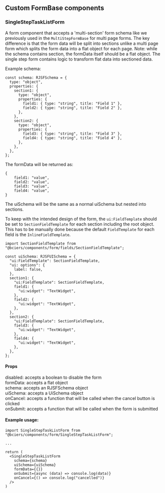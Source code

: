 ## Custom FormBase components

### SingleStepTaskListForm

A form component that accepts a 'multi-section' form schema like we previously used in the `MultiStepFormBase` for multi page forms. The key difference is that the form data will be split into sections unlike a multi page form which splits the form data into a flat object for each page. Note: while the schema contains section, the formData itself should be a flat object. The single step form contains logic to transform flat data into sectioned data.

Example schema:

```
const schema: RJSFSchema = {
  type: "object",
  properties: {
    section1: {
      type: "object",
      properties: {
        field1: { type: "string", title: "Field 1" },
        field2: { type: "string", title: "Field 2" },
      },
    },
    section2: {
      type: "object",
      properties: {
        field3: { type: "string", title: "Field 3" },
        field4: { type: "string", title: "Field 4" },
      },
    },
  },
};
```

The formData will be returned as:

```
{
    field1: "value",
    field2: "value",
    field3: "value",
    field4: "value",
}
```

The uiSchema will be the same as a normal uiSchema but nested into sections.

To keep with the intended design of the form, the `ui:FieldTemplate` should be set to `SectionFieldTemplate` for each section including the root object. This has to be manually done because the default `FieldTemplate` for each field is the `InlineFieldTemplate`.

```
import SectionFieldTemplate from "@bciers/components/form/fields/SectionFieldTemplate";

const uiSchema: RJSFUISchema = {
  "ui:FieldTemplate": SectionFieldTemplate,
  "ui: options": {
    label: false,
  },
  section1: {
    "ui:FieldTemplate": SectionFieldTemplate,
    field1: {
      "ui:widget": "TextWidget",
    },
    field2: {
      "ui:widget": "TextWidget",
    },
  },
  section2: {
    "ui:FieldTemplate": SectionFieldTemplate,
    field3: {
      "ui:widget": "TextWidget",
    },
    field4: {
      "ui:widget": "TextWidget",
    },
  },
};
```

#### Props

disabled: accepts a boolean to disable the form<br/>
formData: accepts a flat object<br/>
schema: accepts an RJSFSchema object<br/>
uiSchema: accepts a UiSchema object<br/>
onCancel: accepts a function that will be called when the cancel button is clicked<br/>
onSubmit: accepts a function that will be called when the form is submitted<br/>

#### Example usage:

```
import SingleStepTaskListForm from "@bciers/components/form/SingleStepTaskListForm";

...

return (
  <SingleStepTaskListForm
    schema={schema}
    uiSchema={uiSchema}
    formData={{}}
    onSubmit={async (data) => console.log(data)}
    onCancel={() => console.log("cancelled")}
  />
)
```
